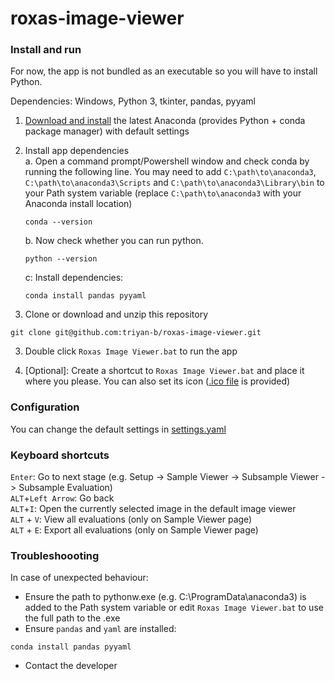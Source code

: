 # roxas-image-viewer

### Install and run

For now, the app is not bundled as an executable so you will have to install Python.

Dependencies: Windows, Python 3, tkinter, pandas, pyyaml

1. [Download and install](https://www.anaconda.com/download) the latest Anaconda (provides Python + conda package manager) with default settings

2. Install app dependencies  
    a. Open a command prompt/Powershell window and check conda by running the following line. You may need to add `C:\path\to\anaconda3`, `C:\path\to\anaconda3\Scripts` and `C:\path\to\anaconda3\Library\bin` to your Path system variable (replace `C:\path\to\anaconda3` with your Anaconda install location)
    ```
    conda --version
    ```
    b. Now check whether you can run python.   
    ```
    python --version
    ```
    c: Install dependencies:
    ```
    conda install pandas pyyaml
    ```


2. Clone or download and unzip this repository

```
git clone git@github.com:triyan-b/roxas-image-viewer.git
```

3. Double click `Roxas Image Viewer.bat` to run the app

4. [Optional]: Create a shortcut to `Roxas Image Viewer.bat` and place it where you please. You can also set its icon ([.ico file](icon.ico) is provided)

### Configuration

You can change the default settings in [settings.yaml](settings.yaml)

### Keyboard shortcuts

`Enter`: Go to next stage (e.g. Setup -> Sample Viewer -> Subsample Viewer -> Subsample Evaluation)  
`ALT`+`Left Arrow`: Go back  
`ALT`+`I`: Open the currently selected image in the default image viewer  
`ALT` + `V`: View all evaluations (only on Sample Viewer page)  
`ALT` + `E`: Export all evaluations (only on Sample Viewer page)  

### Troubleshoooting

In case of unexpected behaviour:

- Ensure the path to pythonw.exe (e.g. C:\ProgramData\anaconda3) is added to the Path system variable or edit `Roxas Image Viewer.bat` to use the full path to the .exe
- Ensure `pandas` and `yaml` are installed:
```
conda install pandas pyyaml
```
- Contact the developer
